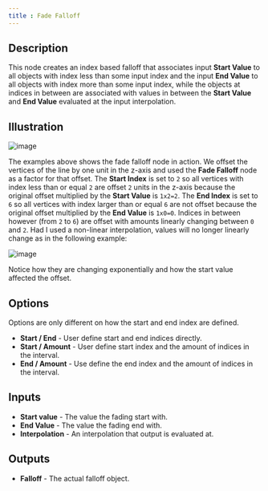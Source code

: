 ```yaml
---
title : Fade Falloff
---
```


## Description

This node creates an index based falloff that associates input **Start
Value** to all objects with index less than some input index and the
input **End Value** to all objects with index more than some input
index, while the objects at indices in between are associated with
values in between the **Start Value** and **End Value** evaluated at the
input interpolation.

## Illustration

![image](fade_falloff_node_illustration.png)

The examples above shows the fade falloff node in action. We offset the
vertices of the line by one unit in the z-axis and used the **Fade
Falloff** node as a factor for that offset. The **Start Index** is set
to `2` so all vertices with index less than or equal `2` are offset `2`
units in the z-axis because the original offset multiplied by the
**Start Value** is `1x2=2`. The **End Index** is set to `6` so all
vertices with index larger than or equal `6` are not offset because the
original offset multiplied by the **End Value** is `1x0=0`. Indices in
between however (from `2` to `6`) are offset with amounts linearly
changing between `0` and `2`. Had I used a non-linear interpolation,
values will no longer linearly change as in the following example:

![image](fade_falloff_node_illustration2.png)

Notice how they are changing exponentially and how the start value
affected the offset.

## Options

Options are only different on how the start and end index are defined.

- **Start / End** - User define start and end indices directly.
- **Start / Amount** - User define start index and the amount of
    indices in the interval.
- **End / Amount** - Use define the end index and the amount of
    indices in the interval.

## Inputs

- **Start value** - The value the fading start with.
- **End Value** - The value the fading end with.
- **Interpolation** - An interpolation that output is evaluated at.

## Outputs

- **Falloff** - The actual falloff object.
